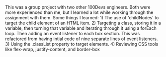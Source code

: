 This was a group project with two other 100Devs engineers. Both were more experienced than me, but I learned a lot while working through the assignment with them. Some things I learned: 1) The use of 'childNodes' to target the child element of an HTML item. 2) Targeting a class, storing it in a variable, then turning that variable and iterating through it using a forEach loop. Then adding an event listener to each box section. This was refactored from having intial code of nine separate lines of event listeners. 3) Using the .classList property to target elements. 4) Reviewing CSS tools like flex-wrap, justify-content, and border-box